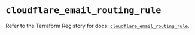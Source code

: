 # `cloudflare_email_routing_rule`

Refer to the Terraform Registory for docs: [`cloudflare_email_routing_rule`](https://registry.terraform.io/providers/cloudflare/cloudflare/4.12.0/docs/resources/email_routing_rule).
